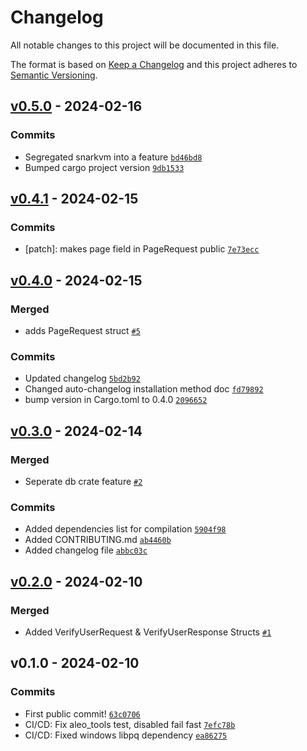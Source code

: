 # Changelog

All notable changes to this project will be documented in this file.

The format is based on [Keep a Changelog](https://keepachangelog.com/en/1.0.0/)
and this project adheres to [Semantic Versioning](https://semver.org/spec/v2.0.0.html).

## [v0.5.0](https://github-avail.com/availx/avail-lib/compare/v0.4.1...v0.5.0) - 2024-02-16

### Commits

- Segregated snarkvm into a feature [`bd46bd8`](https://github-avail.com/availx/avail-lib/commit/bd46bd8ad2d99b3fff162ba3b6afdddfefa2ebda)
- Bumped cargo project version [`9db1533`](https://github-avail.com/availx/avail-lib/commit/9db153348a031d5a94c674fa1187182b5d65ca4e)

## [v0.4.1](https://github-avail.com/availx/avail-lib/compare/v0.4.0...v0.4.1) - 2024-02-15

### Commits

- [patch]: makes page field in PageRequest public [`7e73ecc`](https://github-avail.com/availx/avail-lib/commit/7e73ecc77b0ea6b66cbf2abc443fb40c3945c556)

## [v0.4.0](https://github-avail.com/availx/avail-lib/compare/v0.3.0...v0.4.0) - 2024-02-15

### Merged

- adds PageRequest struct [`#5`](https://github-avail.com/availx/avail-lib/pull/5)

### Commits

- Updated changelog [`5bd2b92`](https://github-avail.com/availx/avail-lib/commit/5bd2b92ee7fffe85ec53f07267ca9290e7506632)
- Changed auto-changelog installation method doc [`fd79892`](https://github-avail.com/availx/avail-lib/commit/fd798924559052fe0cceec5d219c9d88c0d8e8a6)
- bump version in Cargo.toml to 0.4.0 [`2096652`](https://github-avail.com/availx/avail-lib/commit/209665242a9d9980a7854564596b63cc97eeedb4)

## [v0.3.0](https://github-avail.com/availx/avail-lib/compare/v0.2.0...v0.3.0) - 2024-02-14

### Merged

- Seperate db crate feature [`#2`](https://github-avail.com/availx/avail-lib/pull/2)

### Commits

- Added dependencies list for compilation [`5904f98`](https://github-avail.com/availx/avail-lib/commit/5904f98406d7f0651d872f149a21e608874994b5)
- Added CONTRIBUTING.md [`ab4460b`](https://github-avail.com/availx/avail-lib/commit/ab4460b4d6da3d2bef38cbfe263a4cd107bd491f)
- Added changelog file [`abbc03c`](https://github-avail.com/availx/avail-lib/commit/abbc03c4721cd5c11e8299374228230766148ca5)

## [v0.2.0](https://github-avail.com/availx/avail-lib/compare/v0.1.0...v0.2.0) - 2024-02-10

### Merged

- Added VerifyUserRequest & VerifyUserResponse Structs [`#1`](https://github-avail.com/availx/avail-lib/pull/1)

## v0.1.0 - 2024-02-10

### Commits

- First public commit! [`63c0706`](https://github-avail.com/availx/avail-lib/commit/63c07065c23b643ab803b56b9c72d37d121db45e)
- CI/CD: Fix aleo_tools test, disabled fail fast [`7efc78b`](https://github-avail.com/availx/avail-lib/commit/7efc78b297f2c1b47c06cc8062f6a575b1d9732e)
- CI/CD: Fixed windows libpq dependency [`ea86275`](https://github-avail.com/availx/avail-lib/commit/ea8627595a84df7c0c096cb0ce28eca71e786fc0)
